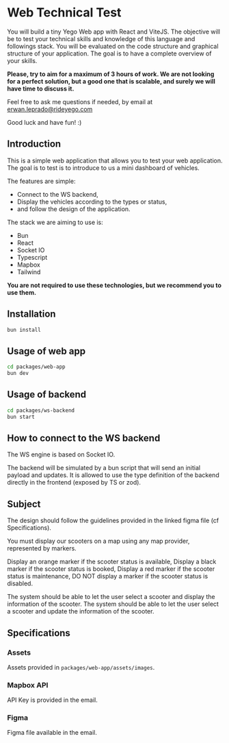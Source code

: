 # Web Technical Test

You will build a tiny Yego Web app with React and ViteJS. The objective will be to test your technical skills and knowledge of this language and followings stack. You will be evaluated on the code structure and graphical structure of your application. The goal is to have a complete overview of your skills.

**Please, try to aim for a maximum of 3 hours of work. We are not looking for a perfect solution, but a good one that is scalable, and surely we will have time to discuss it.**

Feel free to ask me questions if needed, by email at <erwan.leprado@rideyego.com>

Good luck and have fun! :)

## Introduction

This is a simple web application that allows you to test your web application.
The goal is to test is to introduce to us a mini dashboard of vehicles.

The features are simple:

- Connect to the WS backend,
- Display the vehicles according to the types or status,
- and follow the design of the application.

The stack we are aiming to use is:

- Bun
- React
- Socket IO
- Typescript
- Mapbox
- Tailwind

**You are not required to use these technologies, but we recommend you to use them.**

## Installation

```bash
bun install
```

## Usage of web app

```bash
cd packages/web-app
bun dev
```

## Usage of backend

```bash
cd packages/ws-backend
bun start
```

## How to connect to the WS backend

The WS engine is based on Socket IO.

The backend will be simulated by a bun script that will send an initial payload and updates.
It is allowed to use the type definition of the backend directly in the frontend (exposed by TS or zod).

## Subject

The design should follow the guidelines provided in the linked figma file (cf Specifications).

You must display our scooters on a map using any map provider, represented by markers.

Display an orange marker if the scooter status is available,
Display a black marker if the scooter status is booked,
Display a red marker if the scooter status is maintenance,
DO NOT display a marker if the scooter status is disabled.

The system should be able to let the user select a scooter and display the information of the scooter.
The system should be able to let the user select a scooter and update the information of the scooter.

## Specifications

### Assets

Assets provided in `packages/web-app/assets/images`.

### Mapbox API

API Key is provided in the email.

### Figma

Figma file available in the email.
